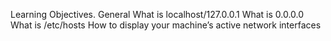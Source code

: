 Learning Objectives.
General
What is localhost/127.0.0.1
What is 0.0.0.0
What is /etc/hosts
How to display your machine’s active network interfaces
